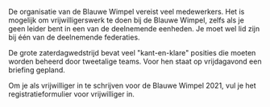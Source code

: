 De organisatie van de Blauwe Wimpel vereist veel medewerkers.
Het is mogelijk om vrijwilligerswerk te doen bij de Blauwe Wimpel,
zelfs als je geen leider bent in een van de deelnemende eenheden.
Je moet wel lid zijn bij één van de deelnemende federaties.

De grote zaterdagwedstrijd bevat veel "kant-en-klare" posities die moeten worden beheerd door tweetalige teams.
Voor hen staat op vrijdagavond een briefing gepland.

Om je als vrijwilliger in te schrijven voor de Blauwe Wimpel 2021, vul je het registratieformulier voor vrijwilliger in.

